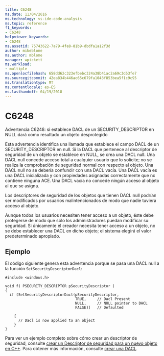 ```yaml
---
title: C6248
ms.date: 11/04/2016
ms.technology: vs-ide-code-analysis
ms.topic: reference
f1_keywords:
- C6248
helpviewer_keywords:
- C6248
ms.assetid: 75743622-7a79-4fe8-81b9-dbdfa1a12f3d
author: mikeblome
ms.author: mblome
manager: wpickett
ms.workload:
- multiple
ms.openlocfilehash: 658dd62c323efbebc324a38b41ac2a69c3d53fe7
ms.sourcegitcommit: 42ea834b446ac65c679fa1043f853bea5f1c9c95
ms.translationtype: MT
ms.contentlocale: es-ES
ms.lasthandoff: 04/19/2018
---
```

# <a name="c6248"></a>C6248
Advertencia C6248: si establece DACL de un SECURITY_DESCRIPTOR en NULL dará como resultado un objeto desprotegido

 Esta advertencia identifica una llamada que establece el campo DACL de un SECURITY_DESCRIPTOR en null. Si la DACL que pertenece al descriptor de seguridad de un objeto se establece en NULL, se crea una DACL null. Una DACL null concede acceso total a cualquier usuario que lo solicite; no se realiza la comprobación de seguridad normal con respecto al objeto. Una DACL null no se debería confundir con una DACL vacía. Una DACL vacía es una DACL inicializada y con propiedades asignadas correctamente que no contiene ninguna ACE. Una DACL vacía no concede ningún acceso al objeto al que se asigna.

 Los descriptores de seguridad de los objetos que tienen DACL null podrían ser modificados por usuarios malintencionados de modo que nadie tuviera acceso al objeto.

 Aunque todos los usuarios necesiten tener acceso a un objeto, éste debe protegerse de modo que sólo los administradores puedan modificar su seguridad. Si únicamente el creador necesita tener acceso a un objeto, no se debe establecer una DACL en dicho objeto; el sistema elegirá el valor predeterminado apropiado.

## <a name="example"></a>Ejemplo
 El código siguiente genera esta advertencia porque se pasa una DACL null a la función `SetSecurityDescriptorDacl`:

```
#include <windows.h>

void f( PSECURITY_DESCRIPTOR pSecurityDescriptor )
{
  if (SetSecurityDescriptorDacl(pSecurityDescriptor,
                                TRUE,     // Dacl Present
                                NULL,     // NULL pointer to DACL
                                FALSE))   // Defaulted

    {
      // Dacl is now applied to an object
    }
}
```

 Para ver un ejemplo completo sobre cómo crear un descriptor de seguridad, consulte [crear un Descriptor de seguridad para un nuevo objeto en C++](http://msdn.microsoft.com/library/aa446595.aspx). Para obtener más información, consulte [crear una DACL](http://msdn.microsoft.com/library/ms717798.aspx).
